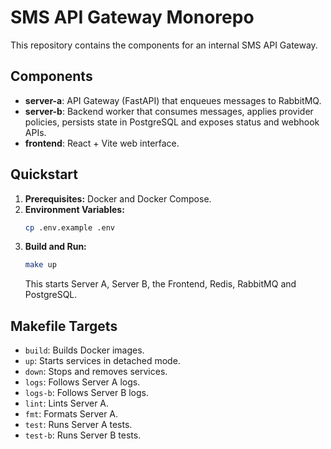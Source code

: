 # SMS API Gateway Monorepo

This repository contains the components for an internal SMS API Gateway.

## Components

* **server-a**: API Gateway (FastAPI) that enqueues messages to RabbitMQ.
* **server-b**: Backend worker that consumes messages, applies provider policies, persists state in PostgreSQL and exposes status and webhook APIs.
* **frontend**: React + Vite web interface.

## Quickstart

1. **Prerequisites:** Docker and Docker Compose.
2. **Environment Variables:**
   ```bash
   cp .env.example .env
   ```
3. **Build and Run:**
   ```bash
   make up
   ```
   This starts Server A, Server B, the Frontend, Redis, RabbitMQ and PostgreSQL.

## Makefile Targets

* `build`: Builds Docker images.
* `up`: Starts services in detached mode.
* `down`: Stops and removes services.
* `logs`: Follows Server A logs.
* `logs-b`: Follows Server B logs.
* `lint`: Lints Server A.
* `fmt`: Formats Server A.
* `test`: Runs Server A tests.
* `test-b`: Runs Server B tests.
